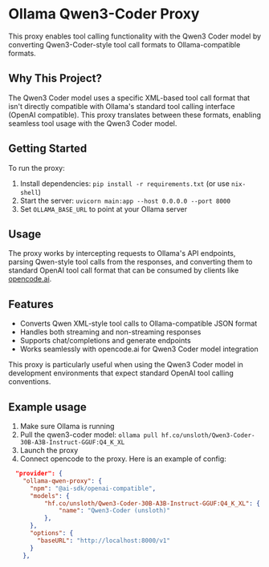 # Ollama Qwen3-Coder Proxy

This proxy enables tool calling functionality with the Qwen3 Coder model by converting
Qwen3-Coder-style tool call formats to Ollama-compatible formats.

## Why This Project?

The Qwen3 Coder model uses a specific XML-based tool call format that isn't directly
compatible with Ollama's standard tool calling interface (OpenAI compatible). This proxy translates between these
formats, enabling seamless tool usage with the Qwen3 Coder model.

## Getting Started

To run the proxy:

1. Install dependencies: `pip install -r requirements.txt` (or use `nix-shell`)
2. Start the server: `uvicorn main:app --host 0.0.0.0 --port 8000`
3. Set `OLLAMA_BASE_URL` to point at your Ollama server

## Usage

The proxy works by intercepting requests to Ollama's API endpoints, parsing Qwen-style tool
calls from the responses, and converting them to standard OpenAI tool call format that can be
consumed by clients like [opencode.ai](https://github.com/sst/opencode).

## Features

- Converts Qwen XML-style tool calls to Ollama-compatible JSON format
- Handles both streaming and non-streaming responses
- Supports chat/completions and generate endpoints
- Works seamlessly with opencode.ai for Qwen3 Coder model integration

This proxy is particularly useful when using the Qwen3 Coder model in development
environments that expect standard OpenAI tool calling conventions.

## Example usage

1. Make sure Ollama is running
2. Pull the qwen3-coder model: `ollama pull hf.co/unsloth/Qwen3-Coder-30B-A3B-Instruct-GGUF:Q4_K_XL`
3. Launch the proxy
4. Connect opencode to the proxy. Here is an example of config:

```json
  "provider": {
    "ollama-qwen-proxy": {
      "npm": "@ai-sdk/openai-compatible",
      "models": {
          "hf.co/unsloth/Qwen3-Coder-30B-A3B-Instruct-GGUF:Q4_K_XL": {
              "name": "Qwen3-Coder (unsloth)"
          },
      },
      "options": {
        "baseURL": "http://localhost:8000/v1"
      }
    },
```
